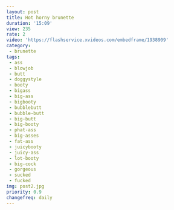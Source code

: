 ```yaml
---
layout: post
title: Hot horny brunette
duration: '15:09'
view: 235
rate: 2
video: 'https://flashservice.xvideos.com/embedframe/1938909'
category: 
 - brunette
tags: 
 - ass
 - blowjob
 - butt
 - doggystyle
 - booty
 - bigass
 - big-ass
 - bigbooty
 - bubblebutt
 - bubble-butt
 - big-butt
 - big-booty
 - phat-ass
 - big-asses
 - fat-ass
 - juicybooty
 - juicy-ass
 - lot-booty
 - big-cock
 - gorgeous
 - sucked
 - fucked
img: post2.jpg
priority: 0.9
changefreq: daily
---
```

